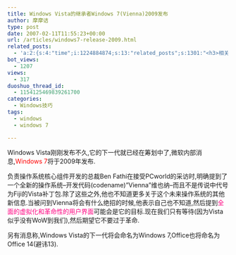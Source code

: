 ```yaml
---
title: Windows Vista的继承者Windows 7(Vienna)2009发布
author: 摩摩诘
type: post
date: 2007-02-11T11:55:23+00:00
url: /articles/windows7-release-2009.html
related_posts:
  - 'a:2:{s:4:"time";i:1224884874;s:13:"related_posts";s:1301:"<h3>相关日志</h3><ul class="related_post"><li><a href="http://www.digglife.cn/articles/vista-theme-visual-style-download.html" title="7个漂亮的Vista主题(视觉样式)下载">7个漂亮的Vista主题(视觉样式)下载</a></li><li><a href="http://www.digglife.cn/articles/hide-show-file-shortcut.html" title="一键显示或隐藏文件">一键显示或隐藏文件</a></li><li><a href="http://www.digglife.cn/articles/my-favorite-vista-features.html" title="我最喜欢的Windows Vista功能">我最喜欢的Windows Vista功能</a></li><li><a href="http://www.digglife.cn/articles/wallpaper-windows7.html" title="9枚Windows 7高清壁纸">9枚Windows 7高清壁纸</a></li><li><a href="http://www.digglife.cn/articles/ubuntu-windows-xp-vista-firefox-profile.html" title="Ubuntu,Windows Vista和XP共享Firefox配置文件">Ubuntu,Windows Vista和XP共享Firefox配置文件</a></li><li><a href="http://www.digglife.cn/articles/custom-windows-interface-tools.html" title="9个工具打造焕然一新的Windows界面">9个工具打造焕然一新的Windows界面</a></li><li><a href="http://www.digglife.cn/articles/clean-up-desktop-improve-productivity-2.html" title="彻底清空桌面,让启动程序更加高效Part.2">彻底清空桌面,让启动程序更加高效Part.2</a></li></ul>";}'
bot_views:
  - 1207
views:
  - 317
duoshuo_thread_id:
  - 1154125469839261700
categories:
  - Windows技巧
tags:
  - windows
  - windows 7

---
```

Windows Vista刚刚发布不久,它的下一代就已经在筹划中了,微软内部消息,<span style="color: #ff0000;">Windows 7</span>将于2009年发布.

负责操作系统核心组件开发的总裁Ben Fathi在接受PCworld的采访时,明确提到了一个全新的操作系统&#8211;开发代码(codename)&#8221;Vienna&#8221;维也纳&#8211;而且不是传说中代号为Fiji的Vista补丁包.除了这些之外,他也不知道更多关于这个未来操作系统的其他新信息.当被问到Vienna将会有什么绝招的时候,他表示自己也不知道,然后提到<span style="color: #ff0080;">全面的虚拟化和革命性的用户界面</span>可能会是它的目标.现在我们只有等待(因为Vista似乎没有WoW到我们),然后期望它不要过于革命.

另有消息称,Windows Vista的下一代将会命名为Windows 7,Office也将命名为Office 14(避讳13).
